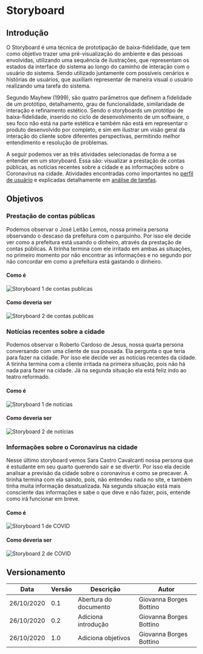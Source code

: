 # Storyboard
## Introdução

 O Storyboard é uma técnica de prototipação de baixa-fidelidade, que  tem como objetivo trazer uma pré-visualização do ambiente e das pessoas envolvidas, utilizando uma sequência de ilustrações, que representam os estados da interface do sistema ao longo do caminho de interação com o usuário do sistema. Sendo utilizado juntamente com possíveis cenários e histórias de usuários, que auxiliam representar de maneira visual o usuário realizando uma tarefa do sistema.
 
 Segundo Mayhew (1999), são quatro parâmetros que definem a fidelidade de um protótipo, detalhamento, grau de funcionalidade, similaridade de interação e refinamento estético. Sendo o storyboards um protótipo de baixa-fidelidade, inserido no ciclo de desenvolvimento de um software, o seu foco não está na parte estética e também não está em representar o produto desenvolvido por completo, e sim em ilustrar um visão geral da interação do cliente sobre diferentes perspectivas, permitindo melhor entendimento e resolução de problemas.

A seguir podemos ver as três atividades selecionadas de forma a se entender em um storyboard. Essa são: visualizar a prestação de contas públicas, as notícias recentes sobre a cidade e as informações sobre o Coronavírus na cidade. Atividades encontradas como importantes no [perfil de usuário](perfil_de_usuario.md) e explicadas detalhamente em [análise de tarefas](analise_de_tarefas.md).

## Objetivos 

### Prestação de contas públicas

Podemos observar o José Leitão Lemos, nossa primeira persona observando o descaso da prefeitura com o parquinho. Por isso ele decide ver como a prefeitura está usando o dinheiro, através da prestação de contas públicas. A tirinha termina com ele irritado em ambas as situações, no primeiro momento por não encontrar as informações e no segundo por não concordar em como a prefeitura está gastando o dinheiro. 
#### Como é
![Storyboard 1 de contas publicas](../img/storyboard/storyboard_contas_1.png)

#### Como deveria ser
![Storyboard 2 de contas publicas](../img/storyboard/storyboard_contas_2.png)

### Notícias recentes sobre a cidade

Podemos observar o Roberto Cardoso de Jesus, nossa quarta persona conversando com uma cliente de sua pousada. Ela pergunta o que teria para fazer na cidade. Por isso ele decide ver as notícias recentes da cidade. A tirinha termina com a cliente irritada na primeira situação, pois não há nada para fazer na cidade. Já na segunda situação ela está feliz indo ao teatro reformado.  
#### Como é
![Storyboard 1 de notícias](../img/storyboard/storyboard_noticias_1.png)

#### Como deveria ser
![Storyboard 2 de notícias](../img/storyboard/storyboard_noticias_2.png)

### Informações sobre o Coronavírus na cidade

Nesse último storyboard vemos Sara Castro Cavalcanti nossa persona que é estudante em seu quarto querendo sair e se divertir. Por isso ela decide analisar a previsão da cidade sobre o coronavírus e como se precaver. A tirinha termina com ela saindo, pois, não entendeu nada no site, e também tinha muita informação desatualizada. Na segunda situação está mais consciente das informações e sabe o que deve e não fazer, pois, entende como irá funcionar em breve.

#### Como é
![Storyboard 1 de COVID](../img/storyboard/storyboard_covid_1.png)

#### Como deveria ser
![Storyboard 2 de COVID](../img/storyboard/storyboard_covid_2.png)


## Versionamento

| Data | Versão | Descrição | Autor |
|------|------|------|------|
|26/10/2020|0.1|Abertura do documento |Giovanna Borges Bottino|
|26/10/2020|0.2|Adiciona introdução |Giovanna Borges Bottino|
|26/10/2020|1.0|Adiciona objetivos |Giovanna Borges Bottino|
